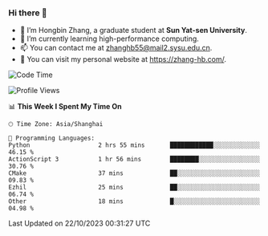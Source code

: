 ### Hi there 👋

- 🔭 I’m Hongbin Zhang, a graduate student at **Sun Yat-sen University**.
- 🌱 I’m currently learning high-performance computing.
- 📫 You can contact me at zhanghb55@mail2.sysu.edu.cn.
- 👀 You can visit my personal website at https://zhang-hb.com/.

<!--START_SECTION:waka-->
![Code Time](http://img.shields.io/badge/Code%20Time-238%20hrs%2024%20mins-blue)

![Profile Views](http://img.shields.io/badge/Profile%20Views-2-blue)

📊 **This Week I Spent My Time On** 

```text
🕑︎ Time Zone: Asia/Shanghai

💬 Programming Languages: 
Python                   2 hrs 55 mins       ████████████░░░░░░░░░░░░░   46.15 % 
ActionScript 3           1 hr 56 mins        ████████░░░░░░░░░░░░░░░░░   30.76 % 
CMake                    37 mins             ██░░░░░░░░░░░░░░░░░░░░░░░   09.83 % 
Ezhil                    25 mins             ██░░░░░░░░░░░░░░░░░░░░░░░   06.74 % 
Other                    18 mins             █░░░░░░░░░░░░░░░░░░░░░░░░   04.98 % 
```


 Last Updated on 22/10/2023 00:31:27 UTC
<!--END_SECTION:waka-->